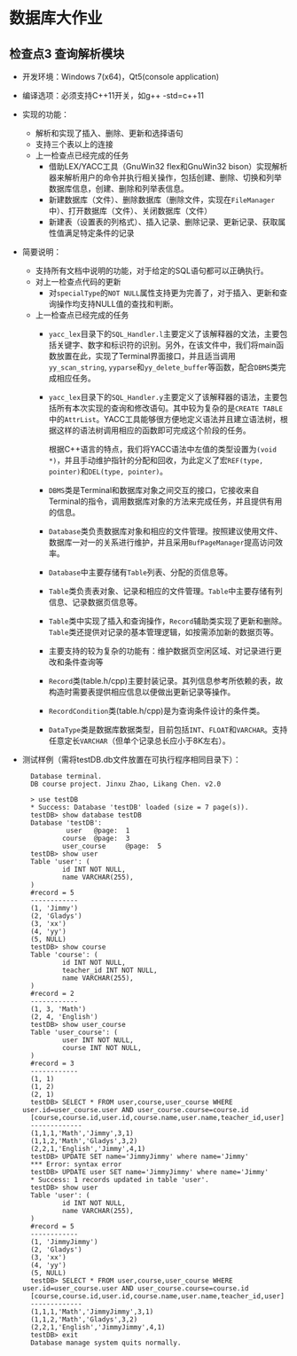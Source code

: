 
数据库大作业
====

检查点3 查询解析模块
---

* 开发环境：Windows 7(x64)，Qt5(console application)
* 编译选项：必须支持C++11开关，如g++ -std=c++11
* 实现的功能：
	* 解析和实现了插入、删除、更新和选择语句
	* 支持三个表以上的连接
	* 上一检查点已经完成的任务
		* 借助LEX/YACC工具（GnuWin32 flex和GnuWin32 bison）实现解析器来解析用户的命令并执行相关操作，包括创建、删除、切换和列举数据库信息，创建、删除和列举表信息。
		* 新建数据库（文件）、删除数据库（删除文件，实现在`FileManager`中）、打开数据库（文件）、关闭数据库（文件）
		* 新建表（设置表的列格式）、插入记录、删除记录、更新记录、获取属性值满足特定条件的记录
* 简要说明：
	* 支持所有文档中说明的功能，对于给定的SQL语句都可以正确执行。
	* 对上一检查点代码的更新
		* 对`specialType`的`NOT NULL`属性支持更为完善了，对于插入、更新和查询操作均支持NULL值的查找和判断。
	* 上一检查点已经完成的任务
		* `yacc_lex`目录下的`SQL_Handler.l`主要定义了该解释器的文法，主要包括关键字、数字和标识符的识别。另外，在该文件中，我们将main函数放置在此，实现了Terminal界面接口，并且适当调用`yy_scan_string`, `yyparse`和`yy_delete_buffer`等函数，配合`DBMS`类完成相应任务。
		* `yacc_lex`目录下的`SQL_Handler.y`主要定义了该解释器的语法，主要包括所有本次实现的查询和修改语句。其中较为复杂的是`CREATE TABLE`中的`AttrList`。YACC工具能够很方便地定义语法并且建立语法树，根据这样的语法树调用相应的函数即可完成这个阶段的任务。
		
			根据C++语言的特点，我们将YACC语法中左值的类型设置为`(void *)`，并且手动维护指针的分配和回收，为此定义了宏`REF(type, pointer)`和`DEL(type, pointer)`。
		* `DBMS`类是Terminal和数据库对象之间交互的接口，它接收来自Terminal的指令，调用数据库对象的方法来完成任务，并且提供有用的信息。
		* `Database`类负责数据库对象和相应的文件管理。按照建议使用文件、数据库一对一的关系进行维护，并且采用`BufPageManager`提高访问效率。
		* `Database`中主要存储有`Table`列表、分配的页信息等。
		* `Table`类负责表对象、记录和相应的文件管理。`Table`中主要存储有列信息、记录数据页信息等。
		* `Table`类中实现了插入和查询操作，`Record`辅助类实现了更新和删除。`Table`类还提供对记录的基本管理逻辑，如按需添加新的数据页等。
		* 主要支持的较为复杂的功能有：维护数据页空闲区域、对记录进行更改和条件查询等
		* `Record`类(table.h/cpp)主要封装记录。其列信息参考所依赖的表，故构造时需要表提供相应信息以便做出更新记录等操作。
		* `RecordCondition`类(table.h/cpp)是为查询条件设计的条件类。
		* `DataType`类是数据库数据类型，目前包括`INT`、`FLOAT`和`VARCHAR`。支持任意定长`VARCHAR`（但单个记录总长应小于8K左右）。
* 测试样例（需将testDB.db文件放置在可执行程序相同目录下）：

		Database terminal.
		DB course project. Jinxu Zhao, Likang Chen. v2.0

		> use testDB
		* Success: Database 'testDB' loaded (size = 7 page(s)).
		testDB> show database testDB
		Database 'testDB':
		         user   @page:  1
		        course  @page:  3
		        user_course     @page:  5
		testDB> show user
		Table 'user': (
		        id INT NOT NULL,
		        name VARCHAR(255),
		)
		#record = 5
		------------
		(1, 'Jimmy')
		(2, 'Gladys')
		(3, 'xx')
		(4, 'yy')
		(5, NULL)
		testDB> show course
		Table 'course': (
		        id INT NOT NULL,
		        teacher_id INT NOT NULL,
		        name VARCHAR(255),
		)
		#record = 2
		------------
		(1, 3, 'Math')
		(2, 4, 'English')
		testDB> show user_course
		Table 'user_course': (
		        user INT NOT NULL,
		        course INT NOT NULL,
		)
		#record = 3
		------------
		(1, 1)
		(1, 2)
		(2, 1)
		testDB> SELECT * FROM user,course,user_course WHERE user.id=user_course.user AND user_course.course=course.id
		[course,course.id,user.id,course.name,user.name,teacher_id,user]
		-------------
		(1,1,1,'Math','Jimmy',3,1)
		(1,1,2,'Math','Gladys',3,2)
		(2,2,1,'English','Jimmy',4,1)
		testDB> UPDATE SET name='JimmyJimmy' where name='Jimmy'
		*** Error: syntax error
		testDB> UPDATE user SET name='JimmyJimmy' where name='Jimmy'
		* Success: 1 records updated in table 'user'.
		testDB> show user
		Table 'user': (
		        id INT NOT NULL,
		        name VARCHAR(255),
		)
		#record = 5
		------------
		(1, 'JimmyJimmy')
		(2, 'Gladys')
		(3, 'xx')
		(4, 'yy')
		(5, NULL)
		testDB> SELECT * FROM user,course,user_course WHERE user.id=user_course.user AND user_course.course=course.id
		[course,course.id,user.id,course.name,user.name,teacher_id,user]
		-------------
		(1,1,1,'Math','JimmyJimmy',3,1)
		(1,1,2,'Math','Gladys',3,2)
		(2,2,1,'English','JimmyJimmy',4,1)
		testDB> exit
		Database manage system quits normally.

